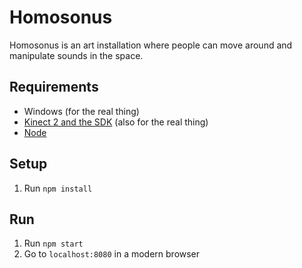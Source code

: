 Homosonus
=========
Homosonus is an art installation where people can move around and manipulate sounds in the space.

Requirements
------------
* Windows (for the real thing)
* [Kinect 2 and the SDK](https://www.microsoft.com/en-sg/download/details.aspx?id=44561) (also for the real thing)
* [Node](https://nodejs.org)

Setup
-----
1. Run `npm install`

Run
---
1. Run `npm start`
2. Go to `localhost:8080` in a modern browser
